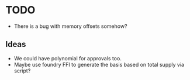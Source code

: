 # TODO

- There is a bug with memory offsets somehow?

## Ideas

- We could have polynomial for approvals too.
- Maybe use foundry FFI to generate the basis based on total supply via script?
